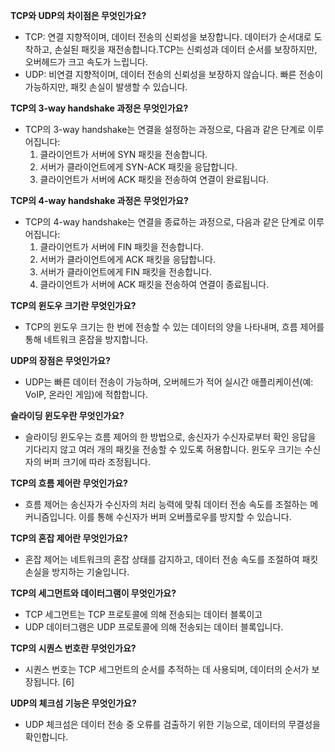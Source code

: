 **TCP와 UDP의 차이점은 무엇인가요?**

- TCP: 연결 지향적이며, 데이터 전송의 신뢰성을 보장합니다. 데이터가 순서대로 도착하고, 손실된 패킷을 재전송합니다.TCP는 신뢰성과 데이터 순서를 보장하지만, 오버헤드가 크고 속도가 느립니다.
- UDP: 비연결 지향적이며, 데이터 전송의 신뢰성을 보장하지 않습니다. 빠른 전송이 가능하지만, 패킷 손실이 발생할 수 있습니다.

**TCP의 3-way handshake 과정은 무엇인가요?**

- TCP의 3-way handshake는 연결을 설정하는 과정으로, 다음과 같은 단계로 이루어집니다:
    1. 클라이언트가 서버에 SYN 패킷을 전송합니다.
    2. 서버가 클라이언트에게 SYN-ACK 패킷을 응답합니다.
    3. 클라이언트가 서버에 ACK 패킷을 전송하여 연결이 완료됩니다. 

**TCP의 4-way handshake 과정은 무엇인가요?**

- TCP의 4-way handshake는 연결을 종료하는 과정으로, 다음과 같은 단계로 이루어집니다:
    1. 클라이언트가 서버에 FIN 패킷을 전송합니다.
    2. 서버가 클라이언트에게 ACK 패킷을 응답합니다.
    3. 서버가 클라이언트에게 FIN 패킷을 전송합니다.
    4. 클라이언트가 서버에 ACK 패킷을 전송하여 연결이 종료됩니다.

**TCP의 윈도우 크기란 무엇인가요?**

- TCP의 윈도우 크기는 한 번에 전송할 수 있는 데이터의 양을 나타내며, 흐름 제어를 통해 네트워크 혼잡을 방지합니다.

**UDP의 장점은 무엇인가요?**

- UDP는 빠른 데이터 전송이 가능하며, 오버헤드가 적어 실시간 애플리케이션(예: VoIP, 온라인 게임)에 적합합니다.

**슬라이딩 윈도우란 무엇인가요?**

- 슬라이딩 윈도우는 흐름 제어의 한 방법으로, 송신자가 수신자로부터 확인 응답을 기다리지 않고 여러 개의 패킷을 전송할 수 있도록 허용합니다. 윈도우 크기는 수신자의 버퍼 크기에 따라 조정됩니다.

**TCP의 흐름 제어란 무엇인가요?**

- 흐름 제어는 송신자가 수신자의 처리 능력에 맞춰 데이터 전송 속도를 조절하는 메커니즘입니다. 이를 통해 수신자가 버퍼 오버플로우를 방지할 수 있습니다.

**TCP의 혼잡 제어란 무엇인가요?**

- 혼잡 제어는 네트워크의 혼잡 상태를 감지하고, 데이터 전송 속도를 조절하여 패킷 손실을 방지하는 기술입니다.

**TCP의 세그먼트와 데이터그램이 무엇인가요?**

- TCP 세그먼트는 TCP 프로토콜에 의해 전송되는 데이터 블록이고
- UDP 데이터그램은 UDP 프로토콜에 의해 전송되는 데이터 블록입니다.

**TCP의 시퀀스 번호란 무엇인가요?**

- 시퀀스 번호는 TCP 세그먼트의 순서를 추적하는 데 사용되며, 데이터의 순서가 보장됩니다. [6]

**UDP의 체크섬 기능은 무엇인가요?**

- UDP 체크섬은 데이터 전송 중 오류를 검출하기 위한 기능으로, 데이터의 무결성을 확인합니다.
